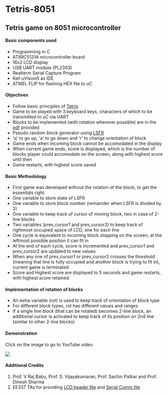 # Tetris-8051
## Tetris game on 8051 microcontroller
#### Basic components used
- Programming in C
- AT89C5131A microcontroller board
- 16x2 LCD display
- USB UART module (PL2303)
- Realterm Serial Capture Program
- Keil uVision5 as IDE
- ATMEL FLIP for flashing HEX file to uC

#### Objectives
- Follow basic principles of [Tetris](https://en.wikipedia.org/wiki/Tetris)
- Game to be played with 3 keyboard keys, characters of which to be transmitted to uC via UART
- Blocks to be implemented (with rotation wherever possible) are in the [pdf](https://github.com/NeelkamalBhuyan/Tetris-8051/blob/main/tetris.pdf) provided
- Pseudo random block generator using [LSFR](https://en.wikipedia.org/wiki/Linear-feedback_shift_register)
- 'q' to go up, 'a' to go down and 'r' to change orientation of block
- Game ends when incoming block cannot be accomodated in the display
- When current game ends, score is displayed, which is the number of blocks player could accomodate on the screen, along with highest score until then
- Game restarts, with highest score saved

#### Basic Methodology
- First game was developed without the rotation of the block, to get the essentials right.
- One variable to store state of LSFR
- One variable to store block number (remainder when LSFR is divided by 3)
- One variable to keep track of cursor of moving block, two in case of 2-line blocks
- Two variables (prev_cursor1 and prev_cursor2) to keep track of rightmost occupied space of LCD, one for each line
- One cycle is equivalent to incoming block stopping on the screen, at the leftmost possible position it can fit in
- At the end of each cycle, score is incremented and prev_cursor1 and prev_cursor2 are updated to new values
- When any one of prev_cursor1 or prev_cursor2 crosses the threshold (meaning that line is fully occupied and another block is trying to fit in), current game is terminated
- Score and Highest score are displayed to 5 seconds and game restarts, with highest score retained

#### Implementation of rotation of blocks
- An extra variable (rot) is used to keep track of orientation of block type
- For different block types, rot has different values and ranges
- If a single line block (that can be rotated) becomes 2-line block, an additional cursor is activated to keep track of its position on 2nd line (similar to other 2-line blocks)

#### Demonstration
Click on the image to go to YouTube video

[![](http://img.youtube.com/vi/FZ_vSeb56PM/0.jpg)](http://www.youtube.com/watch?v=FZ_vSeb56PM "")
#### Additional Credits
1. Prof. V Raj Babu, Prof.  S. Vijayakumaran, Prof. Sachin Patkar and Prof. Dinesh Sharma
2. EE337 TAs for providing [LCD header file](https://github.com/NeelkamalBhuyan/Tetris-8051/blob/main/lcd.h) and [Serial Comm file](https://github.com/NeelkamalBhuyan/Tetris-8051/blob/main/serial.c)
